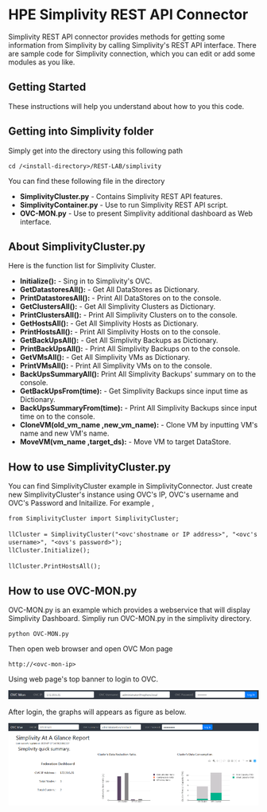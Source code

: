 # HPE Simplivity REST API Connector

Simplivity REST API connector provides methods for getting some information from Simplivity by calling Simplivity's REST API interface. There are sample code for Simplivity connection, which you can edit or add some modules as you like.

## Getting Started

These instructions will help you understand about how to you this code.

## Getting into Simplivity folder

Simply get into the directory using this following path

```
cd /<install-directory>/REST-LAB/simplivity
```
You can find these following file in the directory
* **SimplivityCluster.py** - Contains Simplivity REST API features.
* **SimplivityContainer.py** - Use to run Simplivity REST API script.
* **OVC-MON.py** - Use to present Simplivity additional dashboard as Web interface.

## About SimplivityCluster.py

Here is the function list for Simplivity Cluster.

* **Initialize():** - Sing in to Simplivity's OVC.
* **GetDatastoresAll():** - Get All DataStores as Dictionary.
* **PrintDatastoresAll():** - Print All DataStores on to the console.
* **GetClustersAll():** - Get All Simplivity Clusters as Dictionary.
* **PrintClustersAll():** - Print All Simplivity Clusters on to the console.
* **GetHostsAll():** - Get All Simplivity Hosts as Dictionary.
* **PrintHostsAll():** - Print All Simplivity Hosts on to the console.
* **GetBackUpsAll():** - Get All Simplivity Backups as Dictionary.
* **PrintBackUpsAll():** - Print All Simplivity Backups on to the console.
* **GetVMsAll():** - Get All Simplivity VMs as Dictionary.
* **PrintVMsAll():** - Print All Simplivity VMs on to the console.
* **BackUpsSummaryAll():** Print All Simplivity Backups' summary on to the console.
* **GetBackUpsFrom(time):** - Get Simplivity Backups since input time as Dictionary.
* **BackUpsSummaryFrom(time):** - Print All Simplivity Backups since input time on to the console.
* **CloneVM(old_vm_name ,new_vm_name):** - Clone VM by inputting VM's name and new VM's name.
* **MoveVM(vm_name ,target_ds):** - Move VM to target DataStore.

## How to use SimplivityCluster.py

You can find SimplivityCluster example in SimplivityConnector. Just create new SimplivityCluster's instance using OVC's IP, OVC's username and OVC's Password and Initailize. For example ,

```
from SimplivityCluster import SimplivityCluster;

llCluster = SimplivityCluster("<ovc'shostname or IP address>", "<ovc's username>", "<ovs's password>");
llCluster.Initialize();

llCluster.PrintHostsAll();
```

## How to use OVC-MON.py

OVC-MON.py is an example which provides a webservice that will display Simplivity Dashboard. Simpliy run OVC-MON.py in the simplivity directory.

```
python OVC-MON.py
```

Then open web browser and open OVC Mon page

```
http://<ovc-mon-ip>
```

Using web page's top banner to login to OVC.

![Banner Login](screenshots/banner.PNG?raw=true "Banner Login")

After login, the graphs will appears as figure as below.

![Graph GUI](screenshots/graph.PNG?raw=true "Graph Login")
